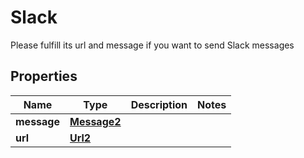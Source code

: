 

# Slack

Please fulfill its url and message if you want to send Slack messages

## Properties

| Name | Type | Description | Notes |
|------------ | ------------- | ------------- | -------------|
|**message** | [**Message2**](Message2.md) |  |  |
|**url** | [**Url2**](Url2.md) |  |  |



